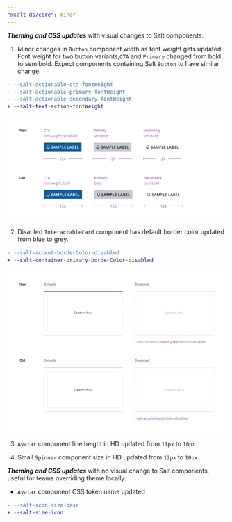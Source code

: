 ```yaml
---
"@salt-ds/core": minor
---
```


**_Theming and CSS updates_** with visual changes to Salt components:

1. Minor changes in `Button` component width as font weight gets updated. Font weight for two button variants,`CTA` and `Primary` changed from bold to semibold. Expect components containing Salt `Button` to have similar change.

```diff
- --salt-actionable-cta-fontWeight
- --salt-actionable-primary-fontWeight
- --salt-actionable-secondary-fontWeight
+ --salt-text-action-fontWeight
```

![Button before and after](/packages/core/images/buttons-old-and-new.png)

2. Disabled `InteractableCard` component has default border color updated from blue to grey.

```diff
- --salt-accent-borderColor-disabled
+ --salt-container-primary-borderColor-disabled
```

![Interactable Card before and after](/packages/core/images/card-old-and-new.png)

3. `Avatar` component line height in HD updated from `11px` to `10px`.

4. Small `Spinner` component size in HD updated from `12px` to `10px`.

**_Theming and CSS updates_** with no visual change to Salt components, useful for teams overriding theme locally:

- `Avatar` component CSS token name updated

```diff
- --salt-icon-size-base
+ --salt-size-icon
```
